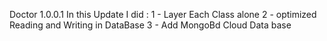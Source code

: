 Doctor 1.0.0.1
In this Update I did : 
1 - Layer Each Class alone 
2 - optimized Reading and Writing in DataBase 
3 - Add MongoBd Cloud Data base
